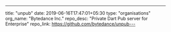 ---
title: "unpub"
date: 2019-06-16T17:47:01+05:30
type: "organisations"
org_name: "Bytedance Inc."
repo_desc: "Private Dart Pub server for Enterprise"
repo_link: https://github.com/bytedance/unpub---